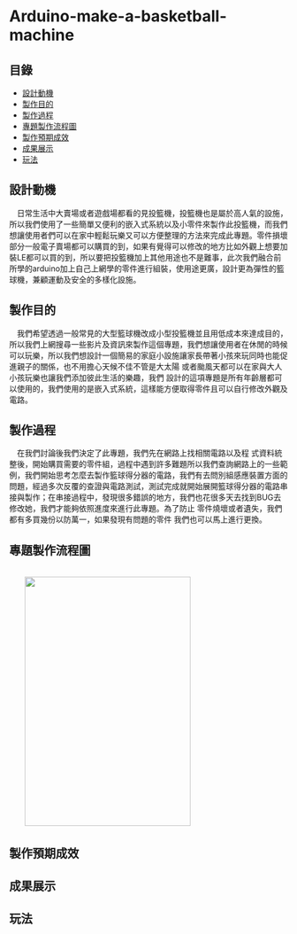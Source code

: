 # Arduino-make-a-basketball-machine
## 目錄
 - [設計動機](#設計動機)
 - [製作目的](#製作目的)
 - [製作過程](#製作過程)
 - [專題製作流程圖](#專題製作流程圖)
 - [製作預期成效](#製作預期成效)
 - [成果展示](#成果展示)
 - [玩法](#玩法)  
## 設計動機
&emsp;日常生活中大賣場或者遊戲場都看的見投籃機，投籃機也是屬於高人氣的設施，所以我們使用了一些簡單又便利的嵌入式系統以及小零件來製作此投籃機，而我們想讓使用者們可以在家中輕鬆玩樂又可以方便整理的方法來完成此專題。零件損壞部分一般電子賣場都可以購買的到，如果有覺得可以修改的地方比如外觀上想要加裝LE都可以買的到，所以要把投籃機加上其他用途也不是難事，此次我們融合前所學的arduino加上自己上網學的零件進行組裝，使用途更廣，設計更為彈性的籃球機，兼顧運動及安全的多樣化設施。
## 製作目的
&emsp;我們希望透過一般常見的大型籃球機改成小型投籃機並且用低成本來達成目的，所以我們上網搜尋一些影片及資訊來製作這個專題，我們想讓使用者在休閒的時候可以玩樂，所以我們想設計一個簡易的家庭小設施讓家長帶著小孩來玩同時也能促進親子的關係，也不用擔心天候不佳不管是大太陽 或者颱風天都可以在家與大人小孩玩樂也讓我們添加彼此生活的樂趣，我們 設計的這項專題是所有年齡層都可以使用的，我們使用的是嵌入式系統，這樣能方便取得零件且可以自行修改外觀及電路。
## 製作過程
&emsp;在我們討論後我們決定了此專題，我們先在網路上找相關電路以及程 式資料統整後，開始購買需要的零件組，過程中遇到許多難題所以我們查詢網路上的一些範例，我們開始思考怎麼去製作籃球得分器的電路，我們有去問別組感應裝置方面的問題，經過多次反覆的查證與電路測試，測試完成就開始展開籃球得分器的電路串接與製作；在串接過程中，發現很多錯誤的地方，我們也花很多天去找到BUG去修改她，我們才能夠依照進度來進行此專題。為了防止 零件燒壞或者遺失，我們都有多買幾份以防萬一，如果發現有問題的零件 我們也可以馬上進行更換。
## 專題製作流程圖
&emsp;  
&emsp;&emsp;<img src="https://github.com/csiemichelin/Arduino-make-a-basketball-machine/blob/main/flow%20chart.png" width="300" height="450">
## 製作預期成效
## 成果展示
## 玩法
